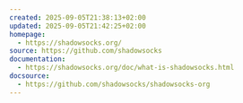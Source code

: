 ```yaml
---
created: 2025-09-05T21:38:13+02:00
updated: 2025-09-05T21:42:25+02:00
homepage:
  - https://shadowsocks.org/
source: https://github.com/shadowsocks
documentation:
  - https://shadowsocks.org/doc/what-is-shadowsocks.html
docsource:
  - https://github.com/shadowsocks/shadowsocks-org
---
```

